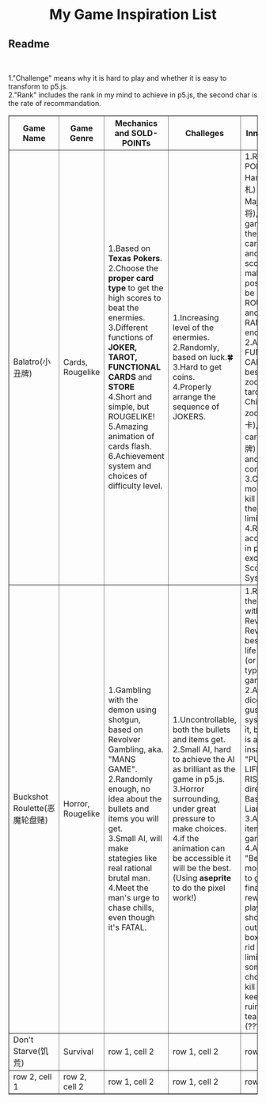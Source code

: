 <h1 align="CENTER"> My Game Inspiration List </h1>
<h2 align="LEFT">Readme</h2><br>
<p>
    1."Challenge" means why it is hard to play and whether it is easy to transform to p5.js.<br>
    2."Rank" includes the rank in my mind to achieve in p5.js, the second char is the rate of recommandation.<br>
</p>
<table border="1">
    <tr>
        <th>Game Name</th>
        <th>Game Genre</th>
        <th>Mechanics and SOLD-POINTs</th>
        <th>Challeges</th>
        <th>Innovations</th>
        <th>Ranks</th>
    </tr>
    <tr>
        <td>Balatro(小丑牌)</td>
        <td>Cards, Rougelike</td>
        <td>
            1.Based on <strong>Texas Pokers</strong>.<br>
            2.Choose the <strong>proper card type</strong> to get the high scores to beat the enermies.<br>
            3.Different functions of <strong>JOKER, TAROT, FUNCTIONAL CARDS</strong> and <strong>STORE</strong><br>
            4.Short and simple, but ROUGELIKE!<br>
            5.Amazing animation of cards flash.<br>
            6.Achievement system and choices of difficulty level.
        </td>
        <td>
            1.Increasing level of the enermies.<br>
            2.Randomly, based on luck.&#x1F340;<br>
            3.Hard to get coins.<br>
            4.Properly arrange the sequence of JOKERS.<br>
        </td>
        <td>
            1.Replace POKER to Hanafuda(花札) or Majiong(麻将), both games has their own card types and rules to scores, making it possible to be ROUGELIKE and RANDOMLY enough.<br>
            2.Add more FUNTIONAL CARDS, besides zodiac and tarot, maybe Chinese zodiac(生肖卡), god cards(神仙牌) and UNO and be considered.<br>
            3.Change more limits, kill some of the brutal limits.<br>
            4.Relatively accessible in p5.js, excluding Scores Systems.
        </td>
        <td>No.3, A, maybe not so vivid in Demo</td>
    </tr>
    <tr>
        <td>Buckshot Roulette(恶魔轮盘赌)</td>
        <td>Horror, Rougelike</td>
        <td>
            1.Gambling with the demon using shotgun, based on Revolver Gambling, aka. "MANS GAME".<br>
            2.Randomly enough, no idea about the bullets and items you will get.<br>
            3.Small AI, will make stategies like real rational brutal man.<br>
            4.Meet the man's urge to chase chills, even though it's FATAL.
        </td>
        <td>
            1.Uncontrollable, both the bullets and items get.<br>
            2.Small AI, hard to achieve the AI as brilliant as the game in p5.js.<br>
            3.Horror surrounding, under great pressure to make choices.
            4.if the animation can be accessible it will be the best. (Using <strong>aseprite</strong> to do the pixel work!)
        </td>
        <td>
            1.Replace the shotgun with Revolver, Revolver the best! West life the best! (or other type of gambling)
            2.Add the dice-gussing systems in it, because it is a bit insane to "PUT YOUR LIFE IN RISK" directly. Based on Liar's Bar.<br>
            3.Add more items to the games.
            4.Add "Betrays mode" in it, to get the final rewards the player should jump out of the box or get rid of moral limit to do some brutal choice, like kill the store keeper or ruin your teammates? (???)
        </td>
        <td>No.2, S, relatively easy to achieve in p5.js</td>
    </tr>
    <tr>
        <td>Don't Starve(饥荒)</td>
        <td>Survival</td>
        <td>row 1, cell 2</td>
        <td>row 1, cell 2</td>
        <td>row 1, cell 2</td>
        <td>row 1, cell 2</td>
    </tr>
    <tr>
        <td>row 2, cell 1</td>
        <td>row 2, cell 2</td>
        <td>row 1, cell 2</td>
        <td>row 1, cell 2</td>
        <td>row 1, cell 2</td>
        <td>row 1, cell 2</td>
    </tr>
</table>
